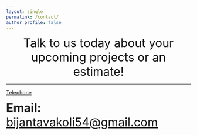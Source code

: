 ```yaml
---
layout: single
permalink: /contact/
author_profile: false
---
```


<center><font size="+3">Talk to us today about your upcoming projects or an estimate!</font> </center> 

<hr>


<a href="tel:+5628105051" class="btn">Telephone</a>

<font size="+3"><b>Email:</b> bijantavakoli54@gmail.com </font>	





